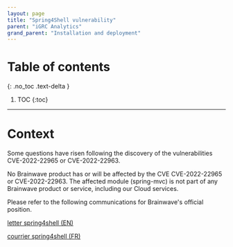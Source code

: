 ```yaml
---
layout: page
title: "Spring4Shell vulnerability"
parent: "iGRC Analytics"
grand_parent: "Installation and deployment"
---
```


# Table of contents
{: .no_toc .text-delta }

1. TOC
{:toc}
---

# Context

Some questions have risen following the discovery of the vulnerabilities CVE-2022-22965 or CVE-2022-22963.  

No Brainwave product has or will be affected by the CVE CVE-2022-22965 or CVE-2022-22963. The affected module (spring-mvc) is not part of any Brainwave product or service, including our Cloud services.  

Please refer to the following communications for Brainwave's official position.  

[letter spring4shell (EN)](./Brainwave_Letter_Spring4Shell_20220411_EN.pdf)  

[courrier spring4shell (FR)](./Brainwave_Courrier_Spring4Shell_20220411_FR.pdf)
